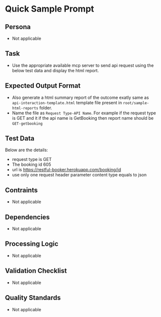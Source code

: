 # Quick Sample Prompt

## Persona
- Not applicable

## Task
- Use the appropriate available mcp server to send api request using the below test data and display the html report.

## Expected Output Format
- Also generate a html summary report of the outcome exatly same as `api-interaction-template.html` template file present in `root/sample-html-reports` folder.
- Name the file as `Request Type-API Name`. For example if the request type is GET and it if the api name is GetBooking then report name should be `GET-getbooking`

## Test Data
Below are the details:
- request type is GET 
- The booking id 605
- url is https://restful-booker.herokuapp.com/booking/id
- use only one request header parameter content type equals to json

## Contraints
- Not applicable

## Dependencies
- Not applicable

## Processing Logic
- Not applicable

## Validation Checklist
- Not applicable

## Quality Standards
- Not applicable
